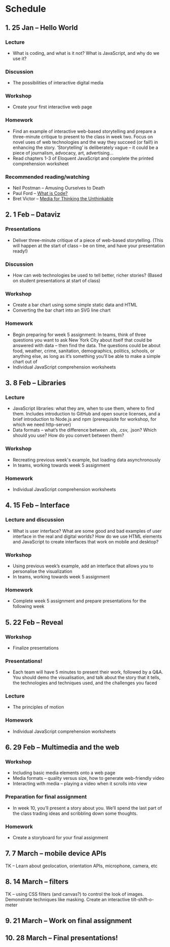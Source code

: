 # Schedule

## 1. 25 Jan – Hello World

### Lecture

* What is coding, and what is it not? What is JavaScript, and why do we use it?

### Discussion

* The possibilities of interactive digital media

### Workshop

* Create your first interactive web page

### Homework

* Find an example of interactive web-based storytelling and prepare a three-minute critique to present to the class in week two. Focus on novel uses of web technologies and the way they succeed (or fail!) in enhancing the story. ‘Storytelling’ is deliberately vague – it could be a piece of journalism, advocacy, art, advertising...
* Read chapters 1-3 of Eloquent JavaScript and complete the printed comprehension worksheet

### Recommended reading/watching

* Neil Postman – Amusing Ourselves to Death
* Paul Ford – [What is Code?](http://www.bloomberg.com/graphics/2015-paul-ford-what-is-code/)
* Bret Victor – [Media for Thinking the Unthinkable](http://worrydream.com/MediaForThinkingTheUnthinkable/)


## 2. 1 Feb – Dataviz

### Presentations

* Deliver three-minute critique of a piece of web-based storytelling. (This will happen at the start of class – be on time, and have your presentation ready!)

### Discussion

* How can web technologies be used to tell better, richer stories? (Based on student presentations at start of class)

### Workshop

* Create a bar chart using some simple static data and HTML
* Converting the bar chart into an SVG line chart

### Homework

* Begin preparing for week 5 assignment: In teams, think of three questions you want to ask New York City about itself that could be answered with data – then find the data. The questions could be about food, weather, crime, sanitation, demographics, politics, schools, or anything else, as long as it’s something you’ll be able to make a simple chart out of
* Individual JavaScript comprehension worksheets


## 3. 8 Feb – Libraries

### Lecture

* JavaScript libraries: what they are, when to use them, where to find them. Includes introduction to GitHub and open source licenses, and a brief introduction to Node.js and npm (prerequisite for workshop, for which we need http-server)
* Data formats – what’s the difference between .xls, .csv, .json? Which should you use? How do you convert between them?

### Workshop

* Recreating previous week's example, but loading data asynchronously
* In teams, working towards week 5 assignment

### Homework

* Individual JavaScript comprehension worksheets


## 4. 15 Feb – Interface

### Lecture and discussion

* What is user interface? What are some good and bad examples of user interface in the real and digital worlds? How do we use HTML elements and JavaScript to create interfaces that work on mobile and desktop?

### Workshop

* Using previous week’s example, add an interface that allows you to personalise the visualization
* In teams, working towards week 5 assignment

### Homework

* Complete week 5 assignment and prepare presentations for the following week


## 5. 22 Feb – Reveal

### Workshop

* Finalize presentations

### Presentations!

* Each team will have 5 minutes to present their work, followed by a Q&A. You should demo the visualisation, and talk about the story that it tells, the technologies and techniques used, and the challenges you faced

### Lecture

* The principles of motion

### Homework

* Individual JavaScript comprehension worksheets


## 6. 29 Feb – Multimedia and the web

### Workshop

* Including basic media elements onto a web page
* Media formats – quality versus size, how to generate web-friendly video
* Interacting with media – playing a video when it scrolls into view

### Preparation for final assignment
* In week 10, you’ll present a story about you. We’ll spend the last part of the class trading ideas and scribbling down some thoughts.

### Homework

* Create a storyboard for your final assignment

## 7. 7 March – mobile device APIs

TK – Learn about geolocation, orientation APIs, microphone, camera, etc

## 8. 14 March – filters

TK – using CSS filters (and canvas?) to control the look of images. Demonstrate techniques like masking. Create an interactive tilt-shift-o-meter

## 9. 21 March – Work on final assignment


## 10. 28 March – Final presentations!
